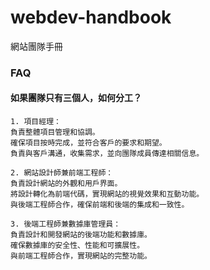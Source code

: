 # webdev-handbook
網站團隊手冊

### FAQ

#### 如果團隊只有三個人，如何分工？
```
1. 項目經理：
負責整體項目管理和協調。
確保項目按時完成，並符合客戶的要求和期望。
負責與客戶溝通，收集需求，並向團隊成員傳達相關信息。

2. 網站設計師兼前端工程師：
負責設計網站的外觀和用戶界面。
將設計轉化為前端代碼，實現網站的視覺效果和互動功能。
與後端工程師合作，確保前端和後端的集成和一致性。

3. 後端工程師兼數據庫管理員：
負責設計和開發網站的後端功能和數據庫。
確保數據庫的安全性、性能和可擴展性。
與前端工程師合作，實現網站的完整功能。
```
 
